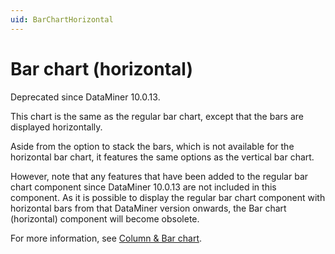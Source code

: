 ```yaml
---
uid: BarChartHorizontal
---
```


# Bar chart (horizontal)

Deprecated since DataMiner 10.0.13.

This chart is the same as the regular bar chart, except that the bars are displayed horizontally.

Aside from the option to stack the bars, which is not available for the horizontal bar chart, it features the same options as the vertical bar chart.

However, note that any features that have been added to the regular bar chart component since DataMiner 10.0.13 are not included in this component. As it is possible to display the regular bar chart component with horizontal bars from that DataMiner version onwards, the Bar chart (horizontal) component will become obsolete.

For more information, see [Column & Bar chart](xref:ColumnAndBarChart).
